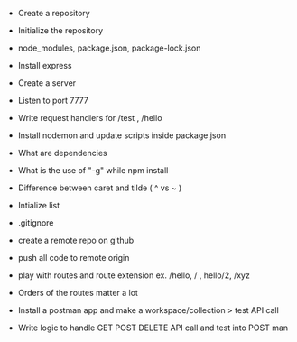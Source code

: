 - Create a repository
- Initialize the repository
- node_modules, package.json, package-lock.json
- Install express
- Create a server
- Listen to port 7777
- Write request handlers for /test , /hello
- Install nodemon and update scripts inside package.json
- What are dependencies
- What is the use of "-g" while npm install
- Difference between caret and tilde ( ^ vs ~ )

- Intialize list
- .gitignore
- create a remote repo on github
- push all code to remote origin
- play with routes and route extension ex. /hello, / , hello/2, /xyz
- Orders of the routes matter a lot
- Install a postman app and make a workspace/collection > test API call
- Write logic to handle GET POST DELETE API call and test into POST man

